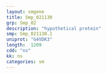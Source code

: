 ```yaml
---
layout: smgene
title: Smp_021130
grp: Smp_02
description: "hypothetical protein"
smp: Smp_021130.1
uniprot: "G4VDK3"
length:  1209
cdd: "ns"
kk: ns
categories: sm
---
```

